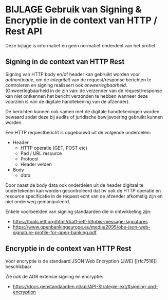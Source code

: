 # BIJLAGE Gebruik van Signing & Encryptie in de context van HTTP / Rest API

<aside class="note">Deze bijlage is informatief en geen normatief onderdeel van het profiel</aside>

## Signing in de context van HTTP Rest

Signing van HTTP body en/of header kan gebruikt worden voor _authenticatie_, om de _integriteit_ van de request/response berichten te controleren en signing realiseert ook _onweerlegbaarheid_.
(Onweerlegbaarheid in de zin van: de verzender van de request/response kan niet ontkennen het bericht verzonden te hebben wanneer deze voorzien is van de digitale handtekening van de afzender).

De berichten kunnen ook samen met de digitale handtekeningen worden bewaard zodat deze bij audits of juridische bewijsvoering gebruikt kunnen worden.

Een HTTP requestbericht is opgebouwd uit de volgende onderdelen:

- Header
  - HTTP operatie (GET, POST etc)
  - Pad / URL resource
  - Protocol
  - Header velden
- Body
  - _data_

Door naast de body data ook onderdelen uit de header digitaal te ondertekenen kan worden gecontroleerd dat bv ook de HTTP operatie en resource specificatie in de request echt van de afzender afkomstig zijn en niet onderweg gemanipuleerd.

Enkele voorbeelden van signing standaarden die in ontwikkeling zijn:


- https://tools.ietf.org/html/draft-ietf-httpbis-message-signatures
- https://www.openbankingeurope.eu/media/2095/obe-json-web-signature-profile-for-open-banking.pdf


## Encryptie in de context van HTTP Rest

Voor encryptie is de standaard JSON Web Encryption (JWE) [[rfc7516]] beschikbaar

Zie ook de ADR extensie signing en encryptie:

- https://docs.geostandaarden.nl/api/API-Strategie-ext/#signing-and-encryption
